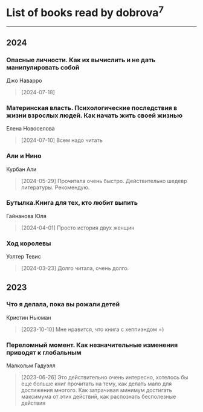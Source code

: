 # List of books read by dobrova<sup>7</sup>
---

## 2024

### Опасные личности. Как их вычислить и не дать манипулировать собой
Джо Наварро
> [2024-07-18] 


### Материнская власть. Психологические последствия в жизни взрослых людей. Как начать жить своей жизнью
Елена Новоселова
> [2024-07-10] Всем надо читать


### Али и Нино
Курбан Али
> [2024-05-29] Прочитала очень быстро. Действительно шедевр литературы. Рекомендую.


### Бутылка.Книга для тех, кто любит выпить
Гайнанова Юля
> [2024-04-01] Просто история двух женщин


### Ход королевы
Уолтер Тевис
> [2024-03-23] Долго читала, очень долго.



## 2023

### Что я делала, пока вы рожали детей
Кристин Ньюман
> [2023-10-10] Мне нравится, что книга с хеппиэндом =)


### Переломный момент. Как незначительные изменения приводят к глобальным
Малкольм Гадуэлл
> [2023-06-26] Это действительно очень интересно, хотелось бы еще больше книг прочитать на тему, как делать мало для достижения многого. Как затрачивая минимум достигать максимума от этих действий, как распознать бесполезные действия



